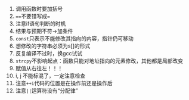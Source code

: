 1. 调用函数时要加括号
2. `==`不要错写成`=`
3. 注意if语句判断的时机
4. 结果与预期不符->加条件
5. `const`只表示不能修改其指向的内容，指针仍可移动
6. 想修改的字符串必须为s[]的形式
7. 反复编译不过时，换gcc试试
8. `strcpy`不影响起点：函数只能对地址指向的元素修改，其他都是局部改变
9. 赋值从右往左！！！
10. i, j 不能标混了，一定注意检查
11. 注意`++i`代码的位置是在操作前还是操作后
12. 注意`||`运算符没有“分配律”
